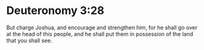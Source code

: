 # Deuteronomy 3:28

But charge Joshua, and encourage and strengthen him, for he shall go over at the head of this people, and he shall put them in possession of the land that you shall see.
